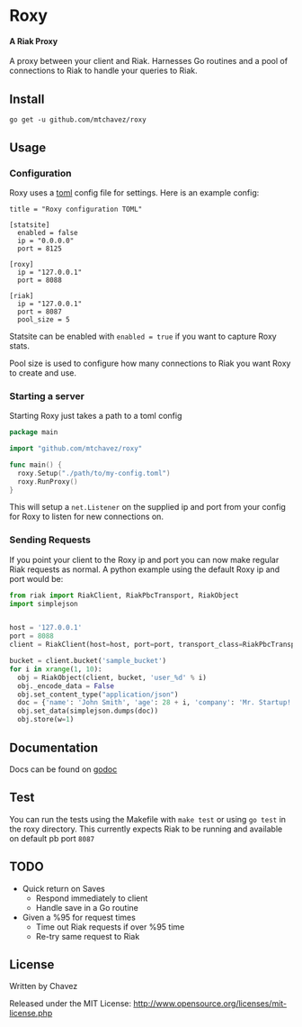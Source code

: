 # Roxy

#### A Riak Proxy
A proxy between your client and Riak. Harnesses Go routines and a pool of connections to
Riak to handle your queries to Riak.

## Install

```
go get -u github.com/mtchavez/roxy
```

## Usage

### Configuration
Roxy uses a [toml](https://github.com/mojombo/toml) config file for settings. Here is an example config:

```
title = "Roxy configuration TOML"

[statsite]
  enabled = false
  ip = "0.0.0.0"
  port = 8125

[roxy]
  ip = "127.0.0.1"
  port = 8088

[riak]
  ip = "127.0.0.1"
  port = 8087
  pool_size = 5
```
Statsite can be enabled with ```enabled = true``` if you want to capture Roxy
stats.

Pool size is used to configure how many connections to Riak you want Roxy to
create and use.

### Starting a server

Starting Roxy just takes a path to a toml config

```go
package main

import "github.com/mtchavez/roxy"

func main() {
  roxy.Setup("./path/to/my-config.toml")
  roxy.RunProxy()
}
```

This will setup a ```net.Listener``` on the supplied ip and port from your config for
Roxy to listen for new connections on.

### Sending Requests
If you point your client to the Roxy ip and port you can now make regular Riak
requests as normal. A python example using the default Roxy ip and port would be:

```python
from riak import RiakClient, RiakPbcTransport, RiakObject
import simplejson


host = '127.0.0.1'
port = 8088
client = RiakClient(host=host, port=port, transport_class=RiakPbcTransport, transport_options={'timeout': 10, 'max_attempts': 3})

bucket = client.bucket('sample_bucket')
for i in xrange(1, 10):
  obj = RiakObject(client, bucket, 'user_%d' % i)
  obj._encode_data = False
  obj.set_content_type("application/json")
  doc = {'name': 'John Smith', 'age': 28 + i, 'company': 'Mr. Startup!'}
  obj.set_data(simplejson.dumps(doc))
  obj.store(w=1)
```

## Documentation

Docs can be found on [godoc](http://godoc.org/github.com/mtchavez/roxy)

## Test

You can run the tests using the Makefile with ```make test``` or
using ```go test``` in the roxy directory. This currently expects Riak to be running
and available on default pb port ```8087```

## TODO

* Quick return on Saves
  - Respond immediately to client
  - Handle save in a Go routine
* Given a %95 for request times
  - Time out Riak requests if over %95 time
  - Re-try same request to Riak

## License
Written by Chavez

Released under the MIT License: http://www.opensource.org/licenses/mit-license.php
